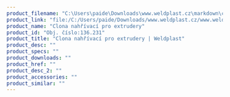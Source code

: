 ```yaml
---
product_filename: "C:\Users\paide\Downloads\www.weldplast.cz\markdown\clona-nahrivaci-pro-extrudery_pg=15.md"
product_link: "file:/C:/Users/paide/Downloads/www.weldplast.cz/www.weldplast.cz/clona-nahrivaci-pro-extrudery_pg=15"
product_name: "Clona nahřívací pro extrudery"
product_id: "Obj. číslo:136.231"
product_title: "Clona nahřívací pro extrudery | Weldplast"
product_desc: ""
product_specs: ""
product_downloads: ""
product_href: ""
product_desc_2: ""
product_accessories: ""
product_similar: ""
---
```

